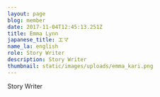 ```yaml
---
layout: page
blog: member
date: 2017-11-04T12:45:13.251Z
title: Emma Lynn
japanese_title: エマ
name_la: english
role: Story Writer
description: Story Writer
thumbnail: static/images/uploads/emma_kari.png
---
```

Story Writer

